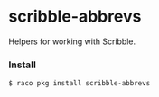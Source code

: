 scribble-abbrevs
===

Helpers for working with Scribble.


### Install

```
$ raco pkg install scribble-abbrevs
```


